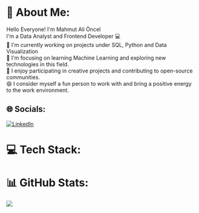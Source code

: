 # 💫 About Me:
Hello Everyone! I'm Mahmut Ali Öncel <br> I'm a Data Analyst and Frontend Developer 💻<br>🔭 I'm currently working on projects under SQL, Python and Data Visualization<br>🌱 I'm focusing on learning Machine Learning and exploring new technologies in this field.<br>👯 I enjoy participating in creative projects and contributing to open-source communities.<br>😄 I consider myself a fun person to work with and bring a positive energy to the work environment.


## 🌐 Socials:
[![LinkedIn](https://img.shields.io/badge/LinkedIn-%230077B5.svg?logo=linkedin&logoColor=white)]([https://linkedin.com/in/anıl-d-b36a1a205](https://www.linkedin.com/in/mahmut-ali-%C3%B6ncel-730081251/)) 

# 💻 Tech Stack:

# 📊 GitHub Stats:



[![](https://visitcount.itsvg.in/api?id=Anilfaruk&icon=8&color=10)](https://visitcount.itsvg.in)

<!-- Proudly created with GPRM ( https://gprm.itsvg.in ) -->

